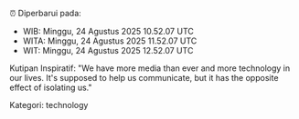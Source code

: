 ⏰ Diperbarui pada:
- WIB: Minggu, 24 Agustus 2025 10.52.07 UTC
- WITA: Minggu, 24 Agustus 2025 11.52.07 UTC
- WIT: Minggu, 24 Agustus 2025 12.52.07 UTC

Kutipan Inspiratif:
"We have more media than ever and more technology in our lives. It's supposed to help us communicate, but it has the opposite effect of isolating us."


Kategori: technology

